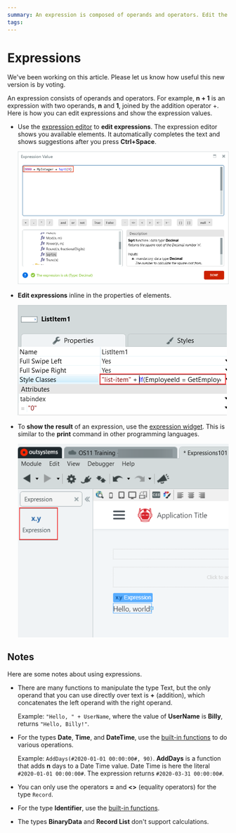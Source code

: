```yaml
---
summary: An expression is composed of operands and operators. Edit the expression in the expression editor or inline. Show the value of the expression in the expression widget. 
tags: 
---
```


# Expressions

<div class="info" markdown="1">

We've been working on this article. Please let us know how useful this new version is by voting.

</div>

An expression consists of operands and operators. For example, **n + 1** is an expression with two operands, **n** and **1**, joined by the addition operator +. Here is how you can edit expressions and show the expression values.

* Use the [expression editor](../../../develop/logic/expression-editor.md) to **edit expressions**. The expression editor shows you available elements. It automatically completes the text and shows suggestions after you press **Ctrl+Space**.

    ![Expression editor](images/expression-editor-ss.png?width=600)

* **Edit expressions** inline in the properties of elements.

    ![Expression inline](images/expression-inline-ss.png?width=400)

* To **show the result** of an expression, use the [expression widget](../../lang/auto/ServiceStudio.Plugin.NRWidgets.Expression.final.md). This is similar to the **print** command in other programming languages.

    ![Expression widget](images/expression-widget-ss.png?width=400)


## Notes

Here are some notes about using expressions.

* There are many functions to manipulate the type Text, but the only operand that you can use directly over text is **+** (addition), which concatenates the left operand with the right operand.

    Example: `"Hello, " + UserName`, where the value of **UserName** is **Billy**, returns `"Hello, Billy!"`. 

* For the types **Date**, **Time**, and **DateTime**, use the [built-in functions](<../../lang/auto/builtinfunction.Date and Time.final.md>) to do various operations.

    Example: `AddDays(#2020-01-01 00:00:00#, 90)`. **AddDays** is a function that adds **n** days to a Date Time value. Date Time is here the literal `#2020-01-01 00:00:00#`. The expression returns `#2020-03-31 00:00:00#`.

* You can only use the operators **=** and **&lt;&gt;** (equality operators) for the type `Record`.

* For the type **Identifier**, use the [built-in functions](<../../lang/auto/builtinfunction.Data Conversion.final.md>). 

* The types **BinaryData** and **Record List** don't support calculations.
